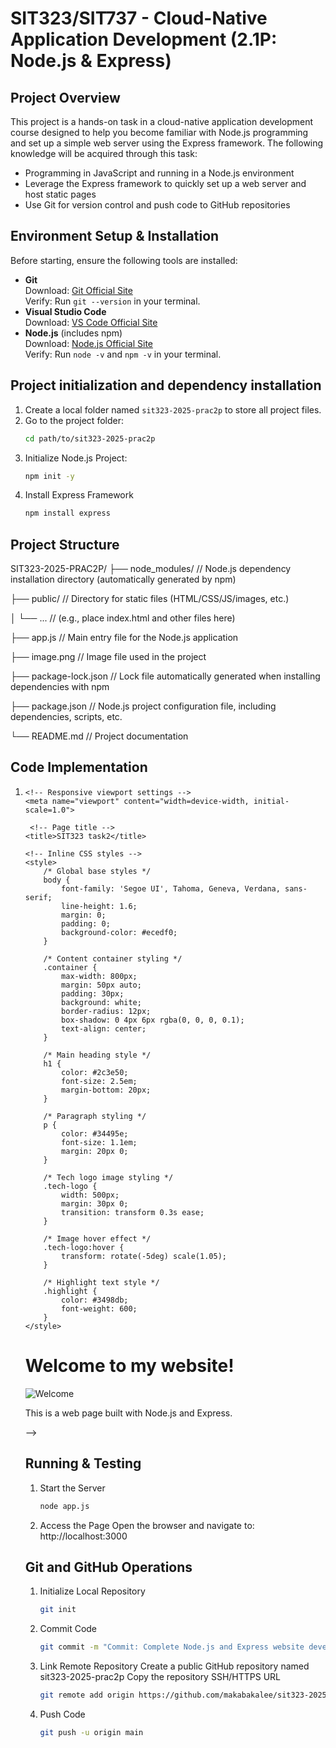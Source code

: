 # SIT323/SIT737 - Cloud-Native Application Development (2.1P: Node.js & Express)


## Project Overview
This project is a hands-on task in a cloud-native application development course designed to help you become familiar with Node.js programming and set up a simple web server using the Express framework. The following knowledge will be acquired through this task:
- Programming in JavaScript and running in a Node.js environment
- Leverage the Express framework to quickly set up a web server and host static pages
- Use Git for version control and push code to GitHub repositories


## Environment Setup & Installation
Before starting, ensure the following tools are installed:
- **Git**  
  Download: [Git Official Site](https://git-scm.com/)  
  Verify: Run `git --version` in your terminal.
- **Visual Studio Code**  
  Download: [VS Code Official Site](https://code.visualstudio.com/)
- **Node.js** (includes npm)  
  Download: [Node.js Official Site](https://nodejs.org/)  
  Verify: Run `node -v` and `npm -v` in your terminal.
  

## Project initialization and dependency installation
1. Create a local folder named `sit323-2025-prac2p` to store all project files.
2. Go to the project folder:
   ```bash
   cd path/to/sit323-2025-prac2p
3. Initialize Node.js Project:
    ```bash
    npm init -y
4. Install Express Framework
    ```bash
    npm install express    


## Project Structure
SIT323-2025-PRAC2P/
├── node_modules/        // Node.js dependency installation directory (automatically generated by npm)

├── public/              // Directory for static files (HTML/CSS/JS/images, etc.)

│   └── ...              // (e.g., place index.html and other files here)

├── app.js               // Main entry file for the Node.js application

├── image.png            // Image file used in the project

├── package-lock.json    // Lock file automatically generated when installing dependencies with npm

├── package.json         // Node.js project configuration file, including dependencies, scripts, etc.

└── README.md            // Project documentation


## Code Implementation
1. <!--  Serve Code (app.js):
// Import Express framework
const express = require('express');
// Create Express application instance
const app = express();

// Serve static files from 'public' directory (CSS/images/etc)
app.use(express.static('public'));

// Set server port
const port = 3000;

// Handle root path GET request
app.get('/', (req, res) => {
    // Return simple HTML content
    res.send('<h1>Welcome to my Node.js and Express Site!</h1>');
});

// Start server
app.listen(port, () => {
    console.log(`Server running at http://localhost:${port}`);
}); -->


2. <!--  Static Page (public/index.html)
<!-- HTML5 doctype declaration -->
<!DOCTYPE html>
<!-- Set document language to English -->
<html lang="en">
<head>
      <!-- Character encoding -->
    <meta charset="UTF-8">

    <!-- Responsive viewport settings -->
    <meta name="viewport" content="width=device-width, initial-scale=1.0">

     <!-- Page title -->
    <title>SIT323 task2</title>

    <!-- Inline CSS styles -->
    <style>
        /* Global base styles */
        body {
            font-family: 'Segoe UI', Tahoma, Geneva, Verdana, sans-serif;
            line-height: 1.6;
            margin: 0;  
            padding: 0;
            background-color: #ecedf0;
        }

        /* Content container styling */
        .container {
            max-width: 800px;
            margin: 50px auto;
            padding: 30px;
            background: white;
            border-radius: 12px;
            box-shadow: 0 4px 6px rgba(0, 0, 0, 0.1);
            text-align: center;
        }

        /* Main heading style */
        h1 {
            color: #2c3e50;
            font-size: 2.5em;
            margin-bottom: 20px;
        }

        /* Paragraph styling */
        p {
            color: #34495e;
            font-size: 1.1em;
            margin: 20px 0;
        }

        /* Tech logo image styling */
        .tech-logo {
            width: 500px;
            margin: 30px 0;
            transition: transform 0.3s ease;
        }

        /* Image hover effect */
        .tech-logo:hover {
            transform: rotate(-5deg) scale(1.05);
        }

        /* Highlight text style */
        .highlight {
            color: #3498db;
            font-weight: 600;
        }
    </style>
</head>
<body>
    <!-- Page content container -->
    <div class="container">
        <h1> Welcome to my website!</h1>
        <!--  
            src: Image path
            alt: Image description
        -->
        <img src="welcome.jpg" alt="Welcome" class="tech-logo">
          <!-- Highlighted text using span -->
        <p>This is a web page built with <span class="highlight">Node.js</span> and <span class="highlight">Express. </span></p>
    </div>
</body>
</html> -->

## Running & Testing
1. Start the Server
    ```bash
    node app.js
2. Access the Page
    Open the browser and navigate to: http://localhost:3000

## Git and GitHub Operations
1. Initialize Local Repository
    ```bash
    git init
2. Commit Code
    ```bash
    git commit -m "Commit: Complete Node.js and Express website development"
3. Link Remote Repository
    Create a public GitHub repository named sit323-2025-prac2p
    Copy the repository SSH/HTTPS URL
    ```bash
    git remote add origin https://github.com/makabakalee/sit323-2025-prac2p.git
4. Push Code
    ```bash
    git push -u origin main
